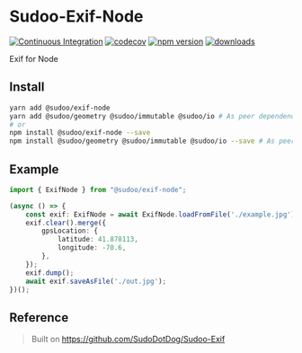 # Sudoo-Exif-Node

[![Continuous Integration](https://github.com/SudoDotDog/Sudoo-Exif-Node/actions/workflows/ci.yml/badge.svg)](https://github.com/SudoDotDog/Sudoo-Exif-Node/actions/workflows/ci.yml)
[![codecov](https://codecov.io/gh/SudoDotDog/Sudoo-Exif-Node/branch/master/graph/badge.svg)](https://codecov.io/gh/SudoDotDog/Sudoo-Exif-Node)
[![npm version](https://badge.fury.io/js/%40sudoo%2Fexif-node.svg)](https://www.npmjs.com/package/@sudoo/exif-node)
[![downloads](https://img.shields.io/npm/dm/@sudoo/exif-node.svg)](https://www.npmjs.com/package/@sudoo/exif-node)

Exif for Node

## Install

```sh
yarn add @sudoo/exif-node
yarn add @sudoo/geometry @sudoo/immutable @sudoo/io # As peer dependencies
# or
npm install @sudoo/exif-node --save
npm install @sudoo/geometry @sudoo/immutable @sudoo/io --save # As peer dependencies
```

## Example

```ts
import { ExifNode } from "@sudoo/exif-node";

(async () => {
    const exif: ExifNode = await ExifNode.loadFromFile('./example.jpg');
    exif.clear().merge({
        gpsLocation: {
            latitude: 41.878113,
            longitude: -70.6,
        },
    });
    exif.dump();
    await exif.saveAsFile('./out.jpg');
})();
```

## Reference

> Built on <https://github.com/SudoDotDog/Sudoo-Exif>
